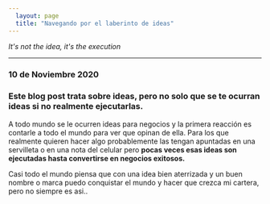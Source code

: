 ```yaml
---
  layout: page 
  title: "Navegando por el laberinto de ideas"
---
```


*It's not the idea, it's the execution*
- - - - 

### 10 de Noviembre 2020

### Este blog post trata sobre ideas, pero no solo que se te ocurran ideas si no realmente ejecutarlas.

A todo mundo se le ocurren ideas para negocios y la primera reacción es contarle a todo el mundo para ver que opinan de ella. Para los que realmente quieren hacer algo probablemente las tengan apuntadas en una servilleta o en una nota del celular pero **pocas veces esas ideas son ejecutadas hasta convertirse en negocios exitosos.** 

Casi todo el mundo piensa que con una idea bien aterrizada y un buen nombre o marca puedo conquistar el mundo y hacer que crezca mi cartera, pero no siempre es asi..





